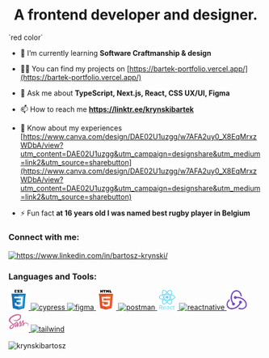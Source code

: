 <h1 align="center" color="pink">A frontend developer  and designer.</h3>
`red color`


- 🌱 I’m currently learning **Software Craftmanship & design**

- 👨‍💻 You can find my projects on [https://bartek-portfolio.vercel.app/](https://bartek-portfolio.vercel.app/)

- 💬 Ask me about **TypeScript, Next.js, React, CSS UX/UI, Figma**

- 📫 How to reach me **https://linktr.ee/krynskibartek**

- 📄 Know about my experiences [https://www.canva.com/design/DAE02U1uzgg/w7AFA2uy0_X8EqMrxzWDbA/view?utm_content=DAE02U1uzgg&utm_campaign=designshare&utm_medium=link2&utm_source=sharebutton](https://www.canva.com/design/DAE02U1uzgg/w7AFA2uy0_X8EqMrxzWDbA/view?utm_content=DAE02U1uzgg&utm_campaign=designshare&utm_medium=link2&utm_source=sharebutton)

- ⚡ Fun fact **at 16 years old I was named best rugby player in Belgium**

<h3 align="left">Connect with me:</h3>
<p align="left">
<a href="https://www.linkedin.com/in/bartosz-krynski/" target="blank"><img align="center" src="https://raw.githubusercontent.com/rahuldkjain/github-profile-readme-generator/master/src/images/icons/Social/linked-in-alt.svg" alt="https://www.linkedin.com/in/bartosz-krynski/" height="30" width="40" /></a>
</p>

<h3 align="left">Languages and Tools:</h3>
<p align="left"> <a href="https://www.w3schools.com/css/" target="_blank" rel="noreferrer"> <img src="https://raw.githubusercontent.com/devicons/devicon/master/icons/css3/css3-original-wordmark.svg" alt="css3" width="40" height="40"/> </a> <a href="https://www.cypress.io" target="_blank" rel="noreferrer"> <img src="https://raw.githubusercontent.com/simple-icons/simple-icons/6e46ec1fc23b60c8fd0d2f2ff46db82e16dbd75f/icons/cypress.svg" alt="cypress" width="40" height="40"/> </a> <a href="https://www.figma.com/" target="_blank" rel="noreferrer"> <img src="https://www.vectorlogo.zone/logos/figma/figma-icon.svg" alt="figma" width="40" height="40"/> </a> <a href="https://www.w3.org/html/" target="_blank" rel="noreferrer"> <img src="https://raw.githubusercontent.com/devicons/devicon/master/icons/html5/html5-original-wordmark.svg" alt="html5" width="40" height="40"/> </a> <a href="https://postman.com" target="_blank" rel="noreferrer"> <img src="https://www.vectorlogo.zone/logos/getpostman/getpostman-icon.svg" alt="postman" width="40" height="40"/> </a> <a href="https://reactjs.org/" target="_blank" rel="noreferrer"> <img src="https://raw.githubusercontent.com/devicons/devicon/master/icons/react/react-original-wordmark.svg" alt="react" width="40" height="40"/> </a> <a href="https://reactnative.dev/" target="_blank" rel="noreferrer"> <img src="https://reactnative.dev/img/header_logo.svg" alt="reactnative" width="40" height="40"/> </a> <a href="https://redux.js.org" target="_blank" rel="noreferrer"> <img src="https://raw.githubusercontent.com/devicons/devicon/master/icons/redux/redux-original.svg" alt="redux" width="40" height="40"/> </a> <a href="https://sass-lang.com" target="_blank" rel="noreferrer"> <img src="https://raw.githubusercontent.com/devicons/devicon/master/icons/sass/sass-original.svg" alt="sass" width="40" height="40"/> </a> <a href="https://tailwindcss.com/" target="_blank" rel="noreferrer"> <img src="https://www.vectorlogo.zone/logos/tailwindcss/tailwindcss-icon.svg" alt="tailwind" width="40" height="40"/> </a> </p>

<p><img align="center" src="https://github-readme-stats.vercel.app/api/top-langs?username=krynskibartosz&show_icons=true&locale=en&layout=compact" alt="krynskibartosz" /></p>
